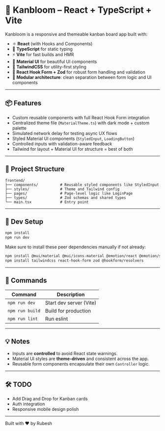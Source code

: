# 🚀 Kanbloom – React + TypeScript + Vite

Kanbloom is a responsive and themeable kanban board app built with:

- ⚛️ **React** (with Hooks and Components)
- 🧠 **TypeScript** for static typing
- ⚡ **Vite** for fast builds and HMR
- 🎨 **Material UI** for beautiful UI components
- 🧵 **TailwindCSS** for utility-first styling
- 🧪 **React Hook Form + Zod** for robust form handling and validation
- 🧩 **Modular architecture**: clean separation between form logic and UI components

---

## 📦 Features

- Custom reusable components with full React Hook Form integration
- Centralized theme file (`MaterialTheme.ts`) with dark mode + custom palette
- Simulated network delay for testing async UX flows
- Styled Material UI components (`StyledInput`, `LoadingButton`)
- Controlled inputs with validation-aware feedback
- Tailwind for layout + Material UI for structure = best of both

---

## 📁 Project Structure

```
frontend/
├── components/          # Reusable styled components like StyledInput
├── styles/              # Theme and Tailwind config
├── pages/               # Page-level logic like LoginPage
├── types/               # Zod schemas and shared types
└── main.tsx             # Entry point
```

---

## 🧪 Dev Setup

```bash
npm install
npm run dev
```

Make sure to install these peer dependencies manually if not already:

```bash
npm install @mui/material @mui/icons-material @emotion/react @emotion/styled
npm install tailwindcss react-hook-form zod @hookform/resolvers
```

---

## 🧰 Commands

| Command        | Description              |
|----------------|--------------------------|
| `npm run dev`  | Start dev server (Vite)  |
| `npm run build`| Build for production     |
| `npm run lint` | Run eslint               |

---

## 💡 Notes

- Inputs are **controlled** to avoid React state warnings.
- Material UI styles are **theme-driven** and consistent across the app.
- Reusable form components encapsulate their own `Controller` logic.

---

## 🛠 TODO

- Add Drag and Drop for Kanban cards
- Auth integration
- Responsive mobile design polish

---

Built with ❤️ by Rubesh